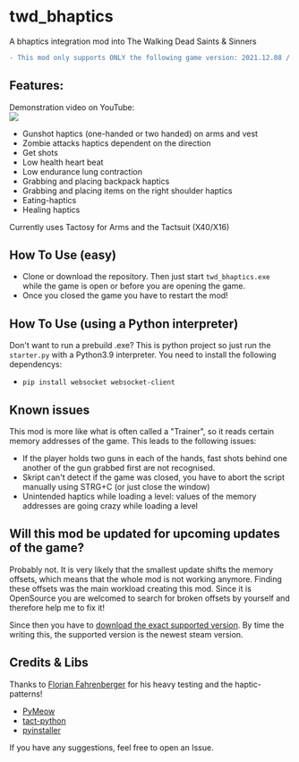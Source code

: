 # twd_bhaptics
A bhaptics integration mod into The Walking Dead Saints & Sinners
```diff
- This mod only supports ONLY the following game version: 2021.12.08 / build 218977-STAGE
```
## Features:
Demonstration video on YouTube:<br />
[![](https://img.youtube.com/vi/ScSQjtlFqtc/0.jpg)](http://www.youtube.com/watch?v=ScSQjtlFqtc)

* Gunshot haptics (one-handed or two handed) on arms and vest
* Zombie attacks haptics dependent on the direction
* Get shots
* Low health heart beat
* Low endurance lung contraction
* Grabbing and placing backpack haptics
* Grabbing and placing items on the right shoulder haptics
* Eating-haptics
* Healing haptics

Currently uses Tactosy for Arms and the Tactsuit (X40/X16) 

## How To Use (easy)

* Clone or download the repository. Then just start ```twd_bhaptics.exe``` while the game is open or before you are opening the game.
* Once you closed the game you have to restart the mod!

## How To Use (using a Python interpreter)
 Don't want to run a prebuild .exe? This is python project so just run the ```starter.py``` with a Python3.9 interpreter.
 You need to install the following dependencys:
 
*  ```pip install websocket websocket-client```

## Known issues
This mod is more like what is often called a "Trainer", so it reads certain memory addresses of the game. This leads to the following issues:

* If the player holds two guns in each of the hands, fast shots behind one another of the gun grabbed first are not recognised.
* Skript can't detect if the game was closed, you have to abort the script manually using STRG+C (or just close the window) 
* Unintended haptics while loading a level: values of the memory addresses are going crazy while loading a level

## Will this mod be updated for upcoming updates of the game?
Probably not. It is very likely that the smallest update shifts the memory offsets, which means that the whole mod is not working anymore.
Finding these offsets was the main workload creating this mod. Since it is OpenSource you are welcomed to search for broken offsets by yourself and therefore
help me to fix it!

Since then you have to [download the exact supported version](https://steamcommunity.com/sharedfiles/filedetails/?id=889624474).
By time the writing this, the supported version is the newest steam version.

## Credits & Libs
Thanks to [Florian Fahrenberger](https://github.com/floh-bhaptics) for his heavy testing and the haptic-patterns!

* [PyMeow](https://github.com/qb-0/PyMeow)
* [tact-python](https://github.com/bhaptics/tact-python)
* [pyinstaller](https://github.com/pyinstaller/pyinstaller)

If you have any suggestions, feel free to open an Issue.

